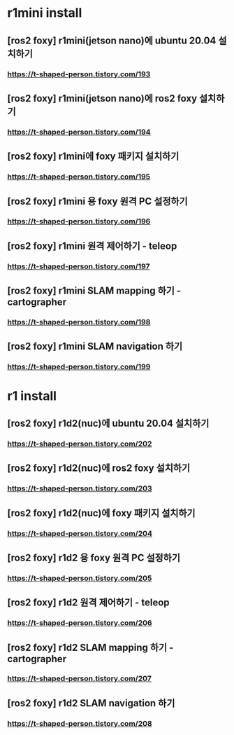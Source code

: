 # r1mini install

## [ros2 foxy] r1mini(jetson nano)에 ubuntu 20.04 설치하기
### https://t-shaped-person.tistory.com/193

## [ros2 foxy] r1mini(jetson nano)에 ros2 foxy 설치하기
### https://t-shaped-person.tistory.com/194

## [ros2 foxy] r1mini에 foxy 패키지 설치하기
### https://t-shaped-person.tistory.com/195

## [ros2 foxy] r1mini 용 foxy 원격 PC 설정하기
### https://t-shaped-person.tistory.com/196

## [ros2 foxy] r1mini 원격 제어하기 - teleop
### https://t-shaped-person.tistory.com/197

## [ros2 foxy] r1mini SLAM mapping 하기 - cartographer
### https://t-shaped-person.tistory.com/198

## [ros2 foxy] r1mini SLAM navigation 하기
### https://t-shaped-person.tistory.com/199


# r1 install

## [ros2 foxy] r1d2(nuc)에 ubuntu 20.04 설치하기
### https://t-shaped-person.tistory.com/202

## [ros2 foxy] r1d2(nuc)에 ros2 foxy 설치하기
### https://t-shaped-person.tistory.com/203

## [ros2 foxy] r1d2(nuc)에 foxy 패키지 설치하기
### https://t-shaped-person.tistory.com/204

## [ros2 foxy] r1d2 용 foxy 원격 PC 설정하기
### https://t-shaped-person.tistory.com/205

## [ros2 foxy] r1d2 원격 제어하기 - teleop
### https://t-shaped-person.tistory.com/206

## [ros2 foxy] r1d2 SLAM mapping 하기 - cartographer
### https://t-shaped-person.tistory.com/207

## [ros2 foxy] r1d2 SLAM navigation 하기
### https://t-shaped-person.tistory.com/208
